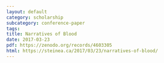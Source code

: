 ```yaml
---
layout: default
category: scholarship
subcategory: conference-paper
tags:
title: Narratives of Blood
date: 2017-03-23
pdf: https://zenodo.org/records/4603305
html: https://steinea.ca/2017/03/23/narratives-of-blood/
---
```

